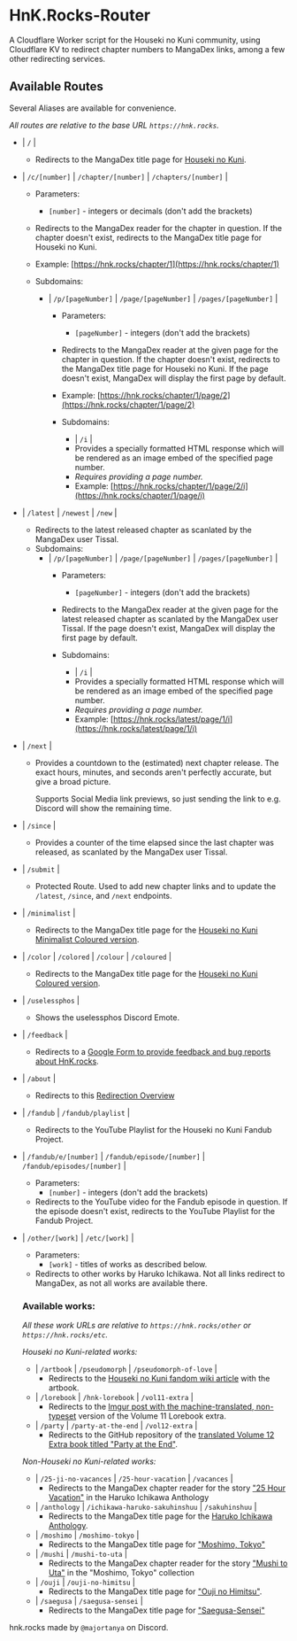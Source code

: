 # HnK.Rocks-Router

A Cloudflare Worker script for the Houseki no Kuni community, using Cloudflare KV to redirect chapter numbers to MangaDex links, among a few other redirecting services.

## Available Routes

Several Aliases are available for convenience.

_All routes are relative to the base URL `https://hnk.rocks`._

- | `/` |
  - Redirects to the MangaDex title page for [Houseki no Kuni](https://mangadex.org/title/cade38b7-64c4-4a29-8e3c-8c283291d6c6/houseki-no-kuni).

- | `/c/[number]` | `/chapter/[number]` | `/chapters/[number]` |
  - Parameters:
    - `[number]` - integers or decimals (don't add the brackets)
  - Redirects to the MangaDex reader for the chapter in question. If the chapter doesn't exist, redirects to the MangaDex title page for Houseki no Kuni.
  - Example: [https://hnk.rocks/chapter/1](https://hnk.rocks/chapter/1)

  - Subdomains:
    - | `/p/[pageNumber]` | `/page/[pageNumber]` | `/pages/[pageNumber]` |
      - Parameters:
        - `[pageNumber]` - integers (don't add the brackets)
      - Redirects to the MangaDex reader at the given page for the chapter in question. If the chapter doesn't exist, redirects to the MangaDex title page for Houseki no Kuni. If the page doesn't exist, MangaDex will display the first page by default.
      - Example: [https://hnk.rocks/chapter/1/page/2](https://hnk.rocks/chapter/1/page/2)

      - Subdomains:
        - | `/i` |
        - Provides a specially formatted HTML response which will be rendered as an image embed of the specified page number.
        - *Requires providing a page number.*
        - Example: [https://hnk.rocks/chapter/1/page/2/i](https://hnk.rocks/chapter/1/page/i)


- | `/latest` | `/newest` | `/new` |
  - Redirects to the latest released chapter as scanlated by the MangaDex user Tissal.
  - Subdomains:
    - | `/p/[pageNumber]` | `/page/[pageNumber]` | `/pages/[pageNumber]` |
      - Parameters:
        - `[pageNumber]` - integers (don't add the brackets)
      - Redirects to the MangaDex reader at the given page for the latest released chapter as scanlated by the MangaDex user Tissal. If the page doesn't exist, MangaDex will display the first page by default.

      - Subdomains:
        - | `/i` |
        - Provides a specially formatted HTML response which will be rendered as an image embed of the specified page number.
        - *Requires providing a page number.*
        - Example: [https://hnk.rocks/latest/page/1/i](https://hnk.rocks/latest/page/1/i)

- | `/next` |
  - Provides a countdown to the (estimated) next chapter release. The exact hours, minutes, and seconds aren't perfectly accurate, but give a broad picture.
    
    Supports Social Media link previews, so just sending the link to e.g. Discord will show the remaining time.

- | `/since` |
  - Provides a counter of the time elapsed since the last chapter was released, as scanlated by the MangaDex user Tissal.

- | `/submit` |
  - Protected Route. Used to add new chapter links and to update the `/latest`, `/since`, and `/next` endpoints.

- | `/minimalist` |
  - Redirects to the MangaDex title page for the [Houseki no Kuni Minimalist Coloured version](https://mangadex.org/title/37bf7574-641e-4665-b992-f2ba8d4652b8/houseki-no-kuni).

- | `/color` | `/colored` | `/colour` | `/coloured` |
  - Redirects to the MangaDex title page for the [Houseki no Kuni Coloured version](https://mangadex.org/title/95264f28-3ccf-4dea-ad15-5323e4766b4c/houseki-no-kuni).

- | `/uselessphos` |
  - Shows the uselessphos Discord Emote.

- | `/feedback` |
  - Redirects to a [Google Form to provide feedback and bug reports about HnK.rocks](https://forms.gle/QRGGriFizperPnZM6).

- | `/about` |
  - Redirects to this [Redirection Overview](https://majortanya.github.io/HnKRocks-Router/)

- | `/fandub` | `/fandub/playlist` |
  - Redirects to the YouTube Playlist for the Houseki no Kuni Fandub Project.

- | `/fandub/e/[number]` | `/fandub/episode/[number]` | `/fandub/episodes/[number]` |
  - Parameters:
    - `[number]` - integers (don't add the brackets)
  - Redirects to the YouTube video for the Fandub episode in question. If the episode doesn't exist, redirects to the YouTube Playlist for the Fandub Project.

- | `/other/[work]` | `/etc/[work]` |
  - Parameters:
    - `[work]` - titles of works as described below.
  - Redirects to other works by Haruko Ichikawa. Not all links redirect to MangaDex, as not all works are available there.
  ### Available works:
  _All these work URLs are relative to `https://hnk.rocks/other` or `https://hnk.rocks/etc`._

  *Houseki no Kuni-related works:*
    - | `/artbook` | `/pseudomorph` | `/pseudomorph-of-love` |
      - Redirects to the [Houseki no Kuni fandom wiki article](https://houseki-no-kuni.fandom.com/wiki/Pseudomorph_of_Love) with the artbook.
    - | `/lorebook` | `/hnk-lorebook` | `/vol11-extra` |
      - Redirects to the [Imgur post with the machine-translated, non-typeset](https://imgur.com/a/c7Aqh4a) version of the Volume 11 Lorebook extra.
    - | `/party` | `/party-at-the-end` | `/vol12-extra` |
      - Redirects to the GitHub repository of the [translated Volume 12 Extra book titled "Party at the End"](https://github.com/coconutcastle/HNK_party_at_the_end/blob/master/readfile.md).

   *Non-Houseki no Kuni-related works:*
    - | `/25-ji-no-vacances` | `/25-hour-vacation` | `/vacances` |
      - Redirects to the MangaDex chapter reader for the story ["25 Hour Vacation"](https://mangadex.org/chapter/39331c1e-4118-450f-b61c-3112e57ae936) in the Haruko Ichikawa Anthology
    - | `/anthology` | `/ichikawa-haruko-sakuhinshuu` | `/sakuhinshuu` |
      - Redirects to the MangaDex title page for the [Haruko Ichikawa Anthology](https://mangadex.org/title/e89c85d5-3131-4fd8-bf4f-3985ef63be83/ichikawa-haruko-sakuhinshuu).
    - | `/moshimo` | `/moshimo-tokyo` |
      - Redirects to the MangaDex title page for ["Moshimo, Tokyo"](https://mangadex.org/title/fa91e632-8556-446e-8227-b6003acab958/moshimo-tokyo)
    - | `/mushi` | `/mushi-to-uta` |
      - Redirects to the MangaDex chapter reader for the story ["Mushi to Uta"](https://mangadex.org/chapter/ee5d90b2-c9d6-4461-a972-24ef0e7ce9af) in the "Moshimo, Tokyo" collection
    - | `/ouji` | `/ouji-no-himitsu` |
      - Redirects to the MangaDex title page for ["Ouji no Himitsu"](https://mangadex.org/title/07c1eeab-3185-4932-a975-132f2115d6bd/ouji-no-himitsu).
    - | `/saegusa` | `/saegusa-sensei` |
      - Redirects to the MangaDex title page for ["Saegusa-Sensei"](https://mangadex.org/title/4de59a89-a6a8-4059-9ab3-501f7c260223/saegusa-sensei)

hnk.rocks made by `@majortanya` on Discord.
